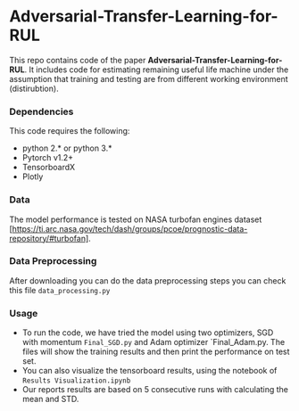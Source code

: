 # Adversarial-Transfer-Learning-for-RUL

This repo contains code of the paper **Adversarial-Transfer-Learning-for-RUL**. It includes code for estimating remaining useful life machine under the assumption that training and testing are from different working environment (distirubtion). 

### Dependencies
This code requires the following:
* python 2.\* or python 3.\*
* Pytorch v1.2+
* TensorboardX
* Plotly

### Data
The model performance is tested on NASA turbofan engines dataset [https://ti.arc.nasa.gov/tech/dash/groups/pcoe/prognostic-data-repository/#turbofan]. 

### Data Preprocessing
After downloading you can do the data preprocessing steps you can check this file `data_processing.py`

### Usage
- To run the code, we have tried the model using two optimizers, SGD with momentum `Final_SGD.py` and Adam optimizer `Final_Adam.py. The files will show the training results and then print the performance on test set.
- You can also visualize the tensorboard results, using the notebook of `Results Visualization.ipynb`
- Our reports results are based on 5 consecutive runs with calculating the mean and STD. 

